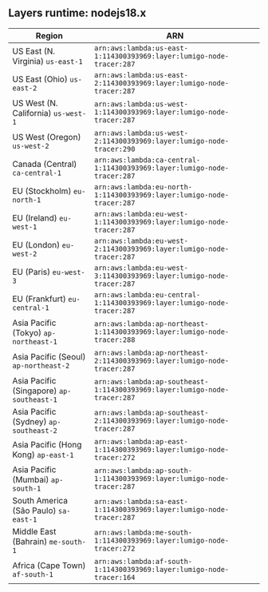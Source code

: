 Layers runtime: nodejs18.x
----
| Region | ARN |
| --- | --- |
|US East (N. Virginia)  `us-east-1`|`arn:aws:lambda:us-east-1:114300393969:layer:lumigo-node-tracer:287`|
|US East (Ohio)  `us-east-2`|`arn:aws:lambda:us-east-2:114300393969:layer:lumigo-node-tracer:287`|
|US West (N. California)  `us-west-1`|`arn:aws:lambda:us-west-1:114300393969:layer:lumigo-node-tracer:287`|
|US West (Oregon)  `us-west-2`|`arn:aws:lambda:us-west-2:114300393969:layer:lumigo-node-tracer:290`|
|Canada (Central)  `ca-central-1`|`arn:aws:lambda:ca-central-1:114300393969:layer:lumigo-node-tracer:287`|
|EU (Stockholm)  `eu-north-1`|`arn:aws:lambda:eu-north-1:114300393969:layer:lumigo-node-tracer:287`|
|EU (Ireland)  `eu-west-1`|`arn:aws:lambda:eu-west-1:114300393969:layer:lumigo-node-tracer:287`|
|EU (London)  `eu-west-2`|`arn:aws:lambda:eu-west-2:114300393969:layer:lumigo-node-tracer:287`|
|EU (Paris)  `eu-west-3`|`arn:aws:lambda:eu-west-3:114300393969:layer:lumigo-node-tracer:287`|
|EU (Frankfurt)  `eu-central-1`|`arn:aws:lambda:eu-central-1:114300393969:layer:lumigo-node-tracer:287`|
|Asia Pacific (Tokyo)  `ap-northeast-1`|`arn:aws:lambda:ap-northeast-1:114300393969:layer:lumigo-node-tracer:288`|
|Asia Pacific (Seoul)  `ap-northeast-2`|`arn:aws:lambda:ap-northeast-2:114300393969:layer:lumigo-node-tracer:287`|
|Asia Pacific (Singapore)  `ap-southeast-1`|`arn:aws:lambda:ap-southeast-1:114300393969:layer:lumigo-node-tracer:287`|
|Asia Pacific (Sydney)  `ap-southeast-2`|`arn:aws:lambda:ap-southeast-2:114300393969:layer:lumigo-node-tracer:287`|
|Asia Pacific (Hong Kong)  `ap-east-1`|`arn:aws:lambda:ap-east-1:114300393969:layer:lumigo-node-tracer:272`|
|Asia Pacific (Mumbai)  `ap-south-1`|`arn:aws:lambda:ap-south-1:114300393969:layer:lumigo-node-tracer:287`|
|South America (São Paulo)  `sa-east-1`|`arn:aws:lambda:sa-east-1:114300393969:layer:lumigo-node-tracer:287`|
|Middle East (Bahrain)  `me-south-1`|`arn:aws:lambda:me-south-1:114300393969:layer:lumigo-node-tracer:272`|
|Africa (Cape Town)  `af-south-1`|`arn:aws:lambda:af-south-1:114300393969:layer:lumigo-node-tracer:164`|
